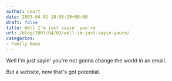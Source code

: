 ```yaml
---
author: court
date: 2003-04-02 18:56:29+00:00
draft: false
title: Well I'm just sayin' you're
url: /blog/2003/04/02/well-im-just-sayin-youre/
categories:
- Family News
---
```


Well I'm just sayin' you're not gonna change the world in an email.

But a website, now that's got potential.
